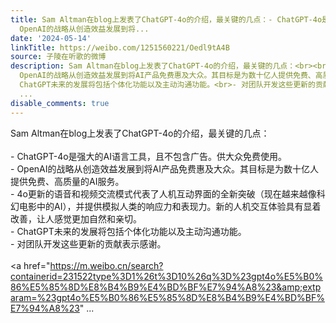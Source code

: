 ```yaml
---
title: Sam Altman在blog上发表了ChatGPT-4o的介绍，最关键的几点：- ChatGPT-4o是强大的AI语言工具，且不包含广告。供大众免费使用。-
  OpenAI的战略从创造效益发展到将...
date: '2024-05-14'
linkTitle: https://weibo.com/1251560221/Oedl9tA4B
source: 子陵在听歌的微博
description: Sam Altman在blog上发表了ChatGPT-4o的介绍，最关键的几点：<br><br>- ChatGPT-4o是强大的AI语言工具，且不包含广告。供大众免费使用。<br>-
  OpenAI的战略从创造效益发展到将AI产品免费惠及大众。其目标是为数十亿人提供免费、高质量的AI服务。<br>- 4o更新的语音和视频交流模式代表了人机互动界面的全新突破（现在越来越像科幻电影中的AI），并提供模拟人类的响应力和表现力。新的人机交互体验具有显着改善，让人感觉更加自然和亲切。<br>-
  ChatGPT未来的发展将包括个体化功能以及主动沟通功能。<br>- 对团队开发这些更新的贡献表示感谢。<br><br><a href="https://m.weibo.cn/search?containerid=231522type%3D1%26t%3D10%26q%3D%23gpt4o%E5%B0%86%E5%85%8D%E8%B4%B9%E4%BD%BF%E7%94%A8%23&amp;extparam=%23gpt4o%E5%B0%86%E5%85%8D%E8%B4%B9%E4%BD%BF%E7%94%A8%23"
  ...
disable_comments: true
---
```

Sam Altman在blog上发表了ChatGPT-4o的介绍，最关键的几点：<br><br>- ChatGPT-4o是强大的AI语言工具，且不包含广告。供大众免费使用。<br>- OpenAI的战略从创造效益发展到将AI产品免费惠及大众。其目标是为数十亿人提供免费、高质量的AI服务。<br>- 4o更新的语音和视频交流模式代表了人机互动界面的全新突破（现在越来越像科幻电影中的AI），并提供模拟人类的响应力和表现力。新的人机交互体验具有显着改善，让人感觉更加自然和亲切。<br>- ChatGPT未来的发展将包括个体化功能以及主动沟通功能。<br>- 对团队开发这些更新的贡献表示感谢。<br><br><a href="https://m.weibo.cn/search?containerid=231522type%3D1%26t%3D10%26q%3D%23gpt4o%E5%B0%86%E5%85%8D%E8%B4%B9%E4%BD%BF%E7%94%A8%23&amp;extparam=%23gpt4o%E5%B0%86%E5%85%8D%E8%B4%B9%E4%BD%BF%E7%94%A8%23" ...